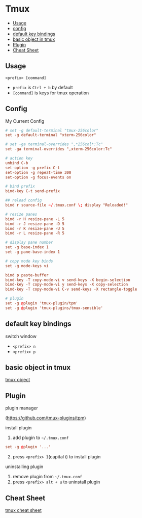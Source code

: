 # Tmux

* [Usage](#usage)
* [config](#config)
* [default key bindings](#default-key-bindings)
* [basic object in tmux](#basic-object-in-tmux)
* [Plugin](#plugin)
* [Cheat Sheet](#cheat-sheet)

## Usage

`<prefix> [command]`

- `prefix` is `Ctrl + b` by default
- `[command]` is keys for tmux operation

## Config

My Current Config

```conf
# set -g default-terminal "tmux-256color"
set -g default-terminal "xterm-256color"

# set -ga terminal-overrides ",*256col*:Tc"
set -ga terminal-overrides ",xterm-256color:Tc"

# action key
unbind C-b
set-option -g prefix C-t
set-option -g repeat-time 300
set-option -g focus-events on

# bind prefix
bind-key C-t send-prefix

## reload config
bind r source-file ~/.tmux.conf \; display "Reloaded!"

# resize panes
bind -r H resize-pane -L 5
bind -r J resize-pane -D 5
bind -r K resize-pane -U 5
bind -r L resize-pane -R 5

# display pane number
set -g base-index 1
set -g pane-base-index 1

# copy mode key binds
set -g mode-keys vi

bind p paste-buffer
bind-key -T copy-mode-vi v send-keys -X begin-selection
bind-key -T copy-mode-vi y send-keys -X copy-selection
bind-key -T copy-mode-vi C-v send-keys -X rectangle-toggle

# plugin
set -g @plugin 'tmux-plugin/tpm'
set -g @plugin 'tmux-plugins/tmux-sensible'
```

## default key bindings

switch window

- `<prefix> n`
- `<prefix> p`

## basic object in tmux

[tmux object](tmux-object.md)

## Plugin

plugin manager

(https://github.com/tmux-plugins/tpm)

install plugin

1. add plugin to `~/.tmux.conf`

```conf
set -g @plugin '...'
```

2. press `<prefix> I`(capital i) to install plugin

uninstalling plugin

1. remove plugin from `~/.tmux.conf`
2. press `<prefix> alt + u` to uninstall plugin

## Cheat Sheet

[tmux cheat sheet](tmux-cheat-sheet.md)
